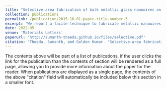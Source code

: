```yaml
---
title: "Selective-area fabrication of bulk metallic glass nanowires on silicon"
collection: publications
permalink: /publication/2015-10-01-paper-title-number-3
excerpt: 'We report a facile technique to fabricate metallic nanowires on selective areas on silicon. Nanowires are fabricated by thermoplastic drawing of bulk metallic glass from microscale cavities etched in silicon. The metallic nanowires are formed only on selective areas by using aluminum foil masks. The mask restricts the flow of bulk metallic glass to predefined openings during thermoplastic processing and enables the formation of nanowires on selective areas on silicon. We show that nanowires with different aspect-ratios can be formed by tailoring the drawing conditions without changing the silicon. Inexpensive aluminum masks can produce a wide range of nano-patterned areas in the size range of 200 µm and larger.'
date: 2022-05
venue: 'Materials Letters'
paperurl: 'http://sumanth-theeda.github.io/files/selective.pdf'
citation: 'Theeda, Sumanth, and Golden Kumar. "Selective-area fabrication of bulk metallic glass nanowires on silicon." Materials Letters 326 (2022): 132966.'
---
```


The contents above will be part of a list of publications, if the user clicks the link for the publication than the contents of section will be rendered as a full page, allowing you to provide more information about the paper for the reader. When publications are displayed as a single page, the contents of the above "citation" field will automatically be included below this section in a smaller font.
